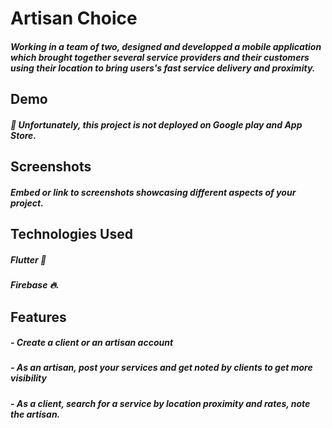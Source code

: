 
# Artisan Choice

##### Working in a team of two, designed and developped a mobile application which brought together several service providers and their customers using their location to bring users's fast service delivery and proximity.


## Demo

##### 🥲 Unfortunately, this project is not deployed on Google play and App Store.

## Screenshots

##### Embed or link to screenshots showcasing different aspects of your project.

## Technologies Used

##### Flutter 🚀

##### Firebase 🔥.

## Features

##### - Create a client or an artisan account
##### - As an artisan, post your services and get noted by clients to get more visibility
##### - As a client, search for a service by location proximity and rates, note the artisan.
